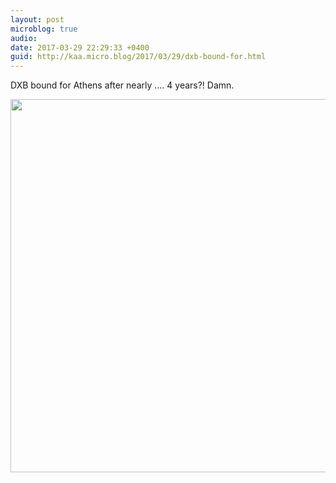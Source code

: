 ```yaml
---
layout: post
microblog: true
audio: 
date: 2017-03-29 22:29:33 +0400
guid: http://kaa.micro.blog/2017/03/29/dxb-bound-for.html
---
```

DXB bound for Athens after nearly .... 4 years?! Damn.

<img src="https://micro.kaa.bz/uploads/2018/f04c0d83d4.jpg" width="600" height="597" />
